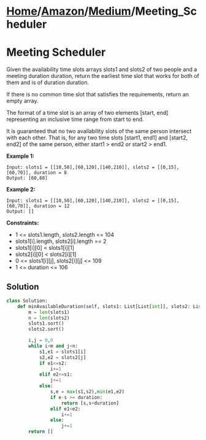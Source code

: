 # [Home](./../..)/[Amazon](./..)/[Medium](./)/Meeting_Scheduler
<h1>Meeting Scheduler</h1>

<p>
Given the availability time slots arrays slots1 and slots2 of two people and a meeting duration duration, return the earliest time slot that works for both of them and is of duration duration.

If there is no common time slot that satisfies the requirements, return an empty array.

The format of a time slot is an array of two elements [start, end] representing an inclusive time range from start to end.

It is guaranteed that no two availability slots of the same person intersect with each other. That is, for any two time slots [start1, end1] and [start2, end2] of the same person, either start1 > end2 or start2 > end1.

</p>

<b>Example 1:</b>

    Input: slots1 = [[10,50],[60,120],[140,210]], slots2 = [[0,15],[60,70]], duration = 8
    Output: [60,68]
    
<b>Example 2:</b>

    Input: slots1 = [[10,50],[60,120],[140,210]], slots2 = [[0,15],[60,70]], duration = 12
    Output: []
    
<b>Constraints:</b>

- 1 <= slots1.length, slots2.length <= 104
- slots1[i].length, slots2[i].length == 2
- slots1[i][0] < slots1[i][1]
- slots2[i][0] < slots2[i][1]
- 0 <= slots1[i][j], slots2[i][j] <= 109
- 1 <= duration <= 106

<h2>Solution</h2>

```python
class Solution:
    def minAvailableDuration(self, slots1: List[List[int]], slots2: List[List[int]], duration: int) -> List[int]:
        m = len(slots1)
        n = len(slots2)
        slots1.sort()
        slots2.sort()

        i,j = 0,0
        while i<m and j<n:
            s1,e1 = slots1[i]
            s2,e2 = slots2[j]
            if e1<=s2:
                i+=1
            elif e2<=s1:
                j+=1
            else:
                s,e = max(s1,s2),min(e1,e2)
                if e-s >= duration:
                    return [s,s+duration]
                elif e1<e2:
                    i+=1
                else:
                    j+=1
        return []
```

